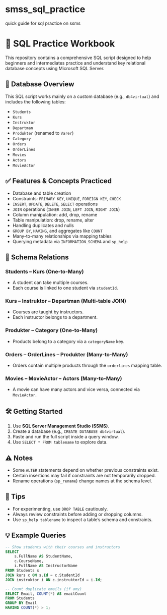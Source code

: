 # smss_sql_practice
quick guide for sql practice on ssms
# 🧠 SQL Practice Workbook

This repository contains a comprehensive SQL script designed to help beginners and intermediates practice and understand key relational database concepts using Microsoft SQL Server.

## 📁 Database Overview

This SQL script works mainly on a custom database (e.g., `db4virtual`) and includes the following tables:

- `Students`
- `Kurs`
- `Instruktor`
- `Departman`
- `Produkter` (renamed to `Varer`)
- `Category`
- `Orders`
- `OrderLines`
- `Movies`
- `Actors`
- `MovieActor`

## ✅ Features & Concepts Practiced

- Database and table creation
- Constraints: `PRIMARY KEY`, `UNIQUE`, `FOREIGN KEY`, `CHECK`
- `INSERT`, `UPDATE`, `DELETE`, `SELECT` operations
- `JOIN` operations (`INNER JOIN`, `LEFT JOIN`, `RIGHT JOIN`)
- Column manipulation: add, drop, rename
- Table manipulation: drop, rename, alter
- Handling duplicates and nulls
- `GROUP BY`, `HAVING`, and aggregates like `COUNT`
- Many-to-many relationships via mapping tables
- Querying metadata via `INFORMATION_SCHEMA` and `sp_help`

## 🧩 Schema Relations

### Students – Kurs (One-to-Many)
- A student can take multiple courses.
- Each course is linked to one student via `studentId`.

### Kurs – Instruktor – Departman (Multi-table JOIN)
- Courses are taught by instructors.
- Each instructor belongs to a department.

### Produkter – Category (One-to-Many)
- Products belong to a category via a `categoryName` key.

### Orders – OrderLines – Produkter (Many-to-Many)
- Orders contain multiple products through the `orderlines` mapping table.

### Movies – MovieActor – Actors (Many-to-Many)
- A movie can have many actors and vice versa, connected via `MovieActor`.

## 🛠 Getting Started

1. Use **SQL Server Management Studio (SSMS)**.
2. Create a database (e.g., `CREATE DATABASE db4virtual`).
3. Paste and run the full script inside a query window.
4. Use `SELECT * FROM tablename` to explore data.

## ⚠ Notes

- Some `ALTER` statements depend on whether previous constraints exist.
- Certain insertions may fail if constraints are not temporarily dropped.
- Rename operations (`sp_rename`) change names at the schema level.

## 📌 Tips

- For experimenting, use `DROP TABLE` cautiously.
- Always review constraints before adding or dropping columns.
- Use `sp_help tablename` to inspect a table’s schema and constraints.

## 💡 Example Queries

```sql
-- Show students with their courses and instructors
SELECT 
    s.FullName AS StudentName,
    c.CourseName,
    i.FullName AS InstructorName
FROM Students s
JOIN kurs c ON s.Id = c.StudentId
JOIN instruktor i ON c.instruktorId = i.Id;

-- Count duplicate emails (if any)
SELECT Email, COUNT(*) AS emailCount
FROM Students
GROUP BY Email
HAVING COUNT(*) > 1;

